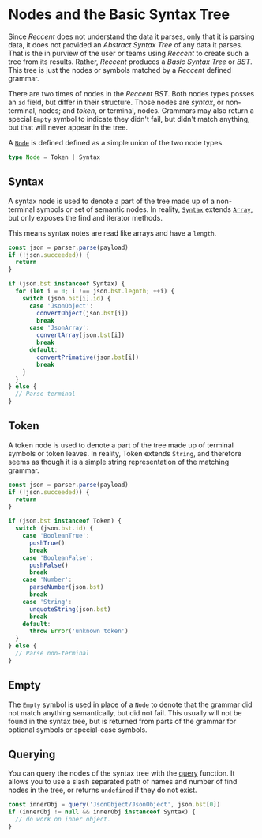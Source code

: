 # Nodes and the Basic Syntax Tree

Since _Reccent_ does not understand the data it parses, only that it is parsing data, it does not
provided an _Abstract Syntax Tree_ of any data it parses. That is the in purview of the user
or teams using _Reccent_ to create such a tree from its results. Rather, _Reccent_
produces a _Basic Syntax Tree_ or _BST_. This tree is just the nodes or symbols
matched by a _Reccent_ defined grammar.

There are two times of nodes in the _Reccent_ _BST_. Both nodes types posses an `id` field,
but differ in their structure. Those nodes are _syntax_, or non-terminal, nodes; and
_token_, or terminal, nodes. Grammars may also return a special `Empty` symbol
to indicate they didn't fail, but didn't match anything, but that will
never appear in the tree.

A [`Node`](/reference/nodes#node) is defined defined as a simple union of the two node types.

```ts
type Node = Token | Syntax
```

## Syntax

A syntax node is used to denote a part of the tree made up of a non-terminal symbols or set of
semantic nodes. In reality, [`Syntax`](/reference/nodes#syntax) extends
[`Array`](https://mdn.io/Array), but only exposes the
find and iterator methods.

This means syntax notes are read like arrays and have a `length`.

```ts
const json = parser.parse(payload)
if (!json.succeeded)) {
  return
}

if (json.bst instanceof Syntax) {
  for (let i = 0; i !== json.bst.legnth; ++i) {
    switch (json.bst[i].id) {
      case 'JsonObject':
        convertObject(json.bst[i])
        break
      case 'JsonArray':
        convertArray(json.bst[i])
        break
      default:
        convertPrimative(json.bst[i])
        break
    }
  }
} else {
  // Parse terminal
}
```

## Token

A token node is used to denote a part of the tree made up of terminal symbols or
token leaves. In reality, Token extends `String`, and therefore seems as though
it is a simple string representation of the matching grammar.

```ts
const json = parser.parse(payload)
if (!json.succeeded)) {
  return
}

if (json.bst instanceof Token) {
  switch (json.bst.id) {
    case 'BooleanTrue':
      pushTrue()
      break
    case 'BooleanFalse':
      pushFalse()
      break
    case 'Number':
      parseNumber(json.bst)
      break
    case 'String':
      unquoteString(json.bst)
      break
    default:
      throw Error('unknown token')
  }
} else {
  // Parse non-terminal
}
```

## Empty

The `Empty` symbol is used in place of a `Node` to denote that the grammar did not match anything
semantically, but did not fail. This usually will not be found in the syntax tree, but is
returned from parts of the grammar for optional symbols or special-case symbols.

## Querying

You can query the nodes of the syntax tree with the [query](/reference/utilities#query) function.
It allows you to use a slash separated path of names and number of find nodes in the
tree, or returns `undefined` if they do not exist.

```ts
const innerObj = query('JsonObject/JsonObject', json.bst[0])
if (innerObj != null && innerObj instanceof Syntax) {
  // do work on inner object.
}
```
